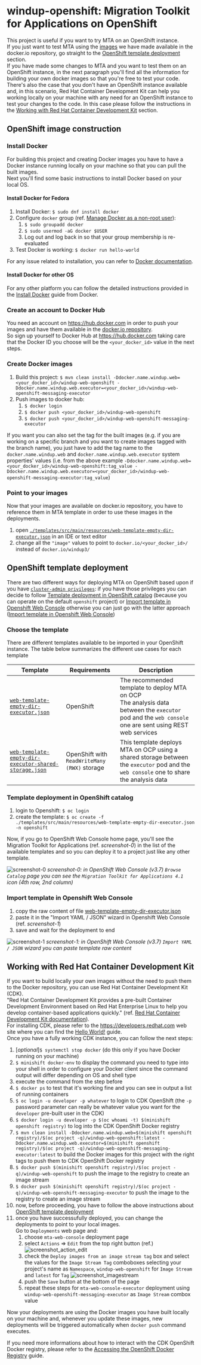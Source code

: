 # windup-openshift: Migration Toolkit for Applications on OpenShift
This project is useful if you want to try MTA on an OpenShift instance.  
If you just want to test MTA using the [images](https://hub.docker.com/u/windup3/) we have made available in the docker.io repository, go straight to the [OpenShift template deployment](#openshift-template-deployment) section.  
If you have made some changes to MTA and you want to test them on an OpenShift instance, in the next paragraph you'll find all the information for building your own docker images so that you're free to test your code.  
There's also the case that you don't have an OpenShift instance available and, in this scenario, Red Hat Container Development Kit can help you working locally on your machine with any need for an OpenShift instance to test your changes to the code. In this case please follow the instructions in the [Working with Red Hat Container Development Kit](#working-with-red-hat-container-development-kit) section.

## OpenShift image construction
### Install Docker
For building this project and creating Docker images you have to have a Docker instance running locally on your machine so that you can pull the built images.  
Next you'll find some basic instructions to install Docker based on your local OS.
#### Install Docker for Fedora
1. Install Docker: `$ sudo dnf install docker`
1. Configure `docker` group (ref. [Manage Docker as a non-root user](https://docs.docker.com/install/linux/linux-postinstall/#manage-docker-as-a-non-root-user)):
   1. `$ sudo groupadd docker`
   1. `$ sudo usermod -aG docker $USER`
   1. Log out and log back in so that your group membership is re-evaluated
1. Test Docker is working: `$ docker run hello-world`

For any issue related to installation, you can refer to [Docker documentation](https://docs.docker.com/install/linux/docker-ce/fedora/).
#### Install Docker for other OS
For any other platform you can follow the detailed instructions provided in the [Install Docker](https://docs.docker.com/install/) guide from Docker.
### Create an account to Docker Hub
You need an account on https://hub.docker.com in order to push your images and have them available in the [docker.io repository](https://docs.openshift.org/latest/architecture/core_concepts/builds_and_image_streams.html#important-terms).  
So sign up yourself to Docker Hub at https://hub.docker.com taking care that the Docker ID you choose will be the `<your_docker_id>` value in the next steps.
### Create Docker images
1. Build this project: `$ mvn clean install -Ddocker.name.windup.web=<your_docker_id>/windup-web-openshift -Ddocker.name.windup.web.executor=<your_docker_id>/windup-web-openshift-messaging-executor`
1. Push images to docker hub:
   1. `$ docker login`
   1. `$ docker push <your_docker_id>/windup-web-openshift`
   1. `$ docker push <your_docker_id>/windup-web-openshift-messaging-executor`

If you want you can also set the tag for the built images (e.g. if you are working on a specific branch and you want to create images tagged with the branch name), you just have to add the tag name to the `docker.name.windup.web` and `docker.name.windup.web.executor` system properties' values (i.e. from the above example `-Ddocker.name.windup.web=<your_docker_id>/windup-web-openshift:tag_value -Ddocker.name.windup.web.executor=<your_docker_id>/windup-web-openshift-messaging-executor:tag_value`)

### Point to your images
Now that your images are available on docker.io repository, you have to reference them in MTA template in order to use these images in the deployments.
1. open [`./templates/src/main/resources/web-template-empty-dir-executor.json`](templates/src/main/resources/web-template-empty-dir-executor.json) in an IDE or text editor
1. change all the `"image"` values to point to `docker.io/<your_docker_id>/` instead of `docker.io/windup3/`
   
## OpenShift template deployment
There are two different ways for deploying MTA on OpenShift based upon if you have [`cluster-admin privileges`](https://docs.openshift.org/latest/architecture/additional_concepts/authorization.html#roles): if you have those privileges you can decide to follow [Template deployment in OpenShift catalog](#template-deployment-in-openshift-catalog) (because you can operate on the default `openshift` project) or [Import template in Openshift Web Console](#import-template-in-openshift-web-console) otherwise you can just go with the latter approach ([Import template in Openshift Web Console](#import-template-in-openshift-web-console))

### Choose the template
There are different templates available to be imported in your OpenShift instance.
The table below summarizes the different use cases for each template

| Template | Requirements | Description |
| --- | --- | --- |
| [`web-template-empty-dir-executor.json`](templates/src/main/resources/web-template-empty-dir-executor.json) | OpenShift | The recommended template to deploy MTA on OCP<br>The analysis data between the `executor` pod and the `web console` one are sent using REST web services |
| [`web-template-empty-dir-executor-shared-storage.json`](templates/src/main/resources/web-template-empty-dir-executor-shared-storage.json) | OpenShift with `ReadWriteMany (RWX)` storage| This template deploys MTA on OCP using a shared storage between the `executor` pod and the `web console` one to share the analysis data |

### Template deployment in OpenShift catalog
1. login to Openshift: `$ oc login`
1. create the template: `$ oc create -f ./templates/src/main/resources/web-template-empty-dir-executor.json -n openshift`

Now, if you go to OpenShift Web Console home page, you'll see the Migration Toolkit for Applications (ref. *screenshot-0*) in the list of the available templates and so you can deploy it to a project just like any other template.

![screenshot-0](https://user-images.githubusercontent.com/7288588/38804671-80e5af28-4173-11e8-979c-58dc84e2371f.png)
*screenshot-0: in OpenShift Web Console (v3.7) `Browse Catalog` page you can see the `Migration Toolkit for Applications 4.1` icon (4th row, 2nd column)*
### Import template in Openshift Web Console
1. copy the raw content of file [web-template-empty-dir-executor.json](templates/src/main/resources/web-template-empty-dir-executor.json)
1. paste it in the "Import YAML / JSON" wizard in Openshift Web Console (ref. *screenshot-1*)
1. save and wait for the deployment to end

![screenshot-1](https://user-images.githubusercontent.com/7288588/38807819-273b0f1c-417e-11e8-96d2-c82b41ee59bf.png)
*screenshot-1: in OpenShift Web Console (v3.7) `Import YAML / JSON` wizard you can paste template raw content*
## Working with Red Hat Container Development Kit
If you want to build locally your own images without the need to push them to the Docker repository, you can use Red Hat Container Development Kit (CDK).  
"Red Hat Container Development Kit provides a pre-built Container Development Environment based on Red Hat Enterprise Linux to help you develop container-based applications quickly." (ref.  [Red Hat Container Development Kit documentation](https://developers.redhat.com/products/cdk/overview/)).  
For installing CDK, please refer to the https://developers.redhat.com web site where you can find the [Hello World!](https://developers.redhat.com/products/cdk/hello-world/) guide.  
Once you have a fully working CDK instance, you can follow the next steps:

1. [_optional_]`$ systemctl stop docker` (do this only if you have Docker running on your machine)
1. `$ minishift docker-env` to display the command you need to type into your shell in order to configure your Docker client since the command output will differ depending on OS and shell type
1. execute the command from the step before
1. `$ docker ps` to test that it's working fine and you can see in output a list of running containers
1. `$ oc login -u developer -p whatever` to login to CDK OpenShift (the `-p` password parameter can really be whatever value you want for the `developer` pre-built user in the CDK)
1. `$ docker login -u developer -p $(oc whoami -t) $(minishift openshift registry)` to log into the CDK OpenShift Docker registry
1. `$ mvn clean install -Ddocker.name.windup.web=$(minishift openshift registry)/$(oc project -q)/windup-web-openshift:latest -Ddocker.name.windup.web.executor=$(minishift openshift registry)/$(oc project -q)/windup-web-openshift-messaging-executor:latest` to build the Docker images for this project with the right tags to push them to CDK OpenShift Docker registry
1. `$ docker push $(minishift openshift registry)/$(oc project -q)/windup-web-openshift` to push the image to the registry to create an image stream 
1. `$ docker push $(minishift openshift registry)/$(oc project -q)/windup-web-openshift-messaging-executor` to push the image to the registry to create an image stream 
1. now, before proceeding, you have to follow the above instructions about [OpenShift template deployment](#openshift-template-deployment)
1. once you have successufully deployed, you can change the deployments to point to your local images.  
Go to `Deployments` web page and:
   1. choose `mta-web-console` deployment page
   1. select `Actions` => `Edit` from the top right button (ref.)
   ![screenshot_action_edit](https://user-images.githubusercontent.com/7288588/39518963-2cfb1030-4e05-11e8-9c6b-a8d071d4fc3b.png)
   1. check the `Deploy images from an image stream tag` box and select the values for the `Image Stream Tag` comboboxes selecting your project's name as `Namespace`, `windup-web-openshift` for `Image Stream` and `latest` for `Tag`
   ![screenshot_imagestream](https://user-images.githubusercontent.com/7288588/39518990-49f385fa-4e05-11e8-9a80-d04992f90f0c.png)
   1. push the `Save` button at the bottom of the page
   1. repeat these steps for `mta-web-console-executor` deployment using `windup-web-openshift-messaging-executor` as `Image Stream` combox value
   
Now your deployments are using the Docker images you have built locally on your machine and, whenever you update these images, new deployments will be triggered automatically when `docker push` command executes.

If you need more informations about how to interact with the CDK OpenShift Docker registry, please refer to the [Accessing the OpenShift Docker Registry](https://docs.openshift.org/latest/minishift/openshift/openshift-docker-registry.html) guide.

